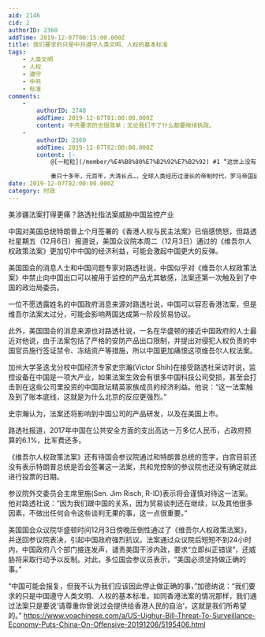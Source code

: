 ```yaml
---
aid: 2146
cid: 2
authorID: 2360
addTime: 2019-12-07T00:15:00.000Z
title: 我们要求的只是中共遵守人类文明、人权的基本标准
tags:
    - 人类文明
    - 人权
    - 遵守
    - 中共
    - 标准
comments:
    -
        authorID: 2748
        addTime: 2019-12-07T01:00:00.000Z
        content: 中共要求的也很简单：无论我们干了什么都要继续执政。
    -
        authorID: 2360
        addTime: 2019-12-07T02:00:00.000Z
        content: |-
            @[一粒粒](/member/%E4%B8%80%E7%B2%92%E7%B2%92) #1 “这世上没有永远的执政黨”。

            秦只十多年，元百年，大清长点…，全球人类经历过漫长的帝制时代，罗马帝国延续了二千多年，好厉害的，西夷们不照样玩岀了民主宪政…。：)
date: 2019-12-07T02:00:00.000Z
category: 时政
---
```


美涉疆法案打得更痛？路透社指法案威胁中国监控产业

中国对美国总统特朗普上个月签署的《香港人权与民主法案》已倍感愤怒，但路透社星期五（12月6日）报道说，美国众议院本周二（12月3日）通过的《维吾尔人权政策法案》更加切中中国的经济利益，可能会激起中国更大的反弹。

美国国会的消息人士和中国问题专家对路透社说，中国似乎对《维吾尔人权政策法案》中禁止向中国出口可以被用于监控的产品尤其敏感，法案还第一次触及到了中国的政治局委员。

一位不愿透露姓名的中国政府消息来源对路透社说，中国可以容忍香港法案，但是维吾尔法案太过分，可能会影响两国达成第一阶段贸易协议。

此外，美国国会的消息来源也对路透社说，一名在华盛顿的接近中国政府的人士最近对他说，由于法案包括了严格的安防产品出口限制，并提出对侵犯人权负责的中国官员施行签证禁令、冻结资产等措施，所以中国更加痛恨这项维吾尔人权法案。

加州大学圣迭戈分校中国经济专家史宗瀚(Victor Shih)在接受路透社采访时说，监控设备在中国是一项大产业，如果法案生效会有很多中国科技公司受损，甚至会打击到在这些公司里投资的中国政坛精英家族成员的经济利益。他说：“这一法案触及到了账本底线，这就是为什么北京的反应更强烈。”

史宗瀚认为，法案还将影响到中国公司的产品研发，以及在美国上市。

路透社报道，2017年中国在公共安全方面的支出高达一万多亿人民币，占政府预算的6.1%，比军费还多。

《维吾尔人权政策法案》还有待国会参议院通过和特朗普总统的签字，白宫目前还没有表示特朗普总统是否会签署这一法案，共和党控制的参议院也还没有确定就此进行投票的日期。

参议院外交委员会主席里施(Sen. Jim Risch, R-ID)表示将会谨慎对待这一法案。他对路透社说：“因为我们跟中国的关系，因为贸易谈判还在继续，以及其他很多因素，不做出任何会令这些谈判无果的事，这一点很重要。”

美国国会众议院华盛顿时间12月3日傍晚压倒性通过了《维吾尔人权政策法案》，并送回参议院表决，引起中国政府强烈抗议。法案通过众议院后短短不到24小时内，中国政府八个部门接连发声，谴责美国干涉内政，要求“立即纠正错误”，还威胁将采取行动予以反制。对此，多位国会参议员表示，“美国必须坚持做正确的事。”

“中国可能会报复，但我不认为我们应该因此停止做正确的事，”加德纳说：“我们要求的只是中国遵守人类文明、人权的基本标准，如同香港法案的情况那样，我们通过法案只是要说‘请尊重你曾说过会提供给香港人民的自治’，这就是我们所希望的。” https://www.voachinese.com/a/US-Uighur-Bill-Threat-To-Surveillance-Economy-Puts-China-On-Offensive-20191206/5195406.html
